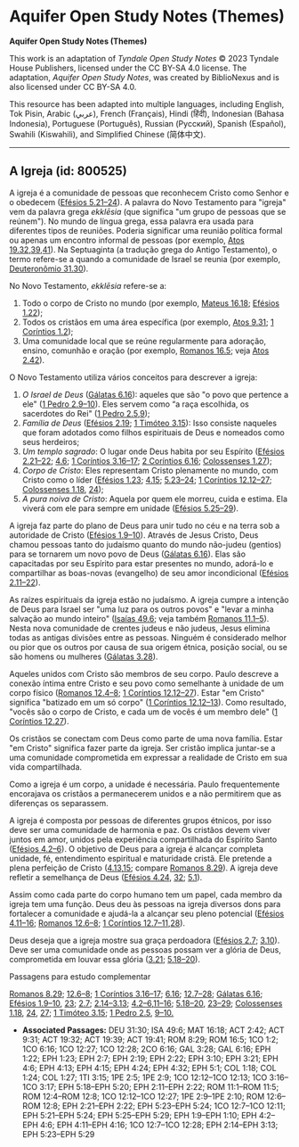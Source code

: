 # Aquifer Open Study Notes (Themes)

**Aquifer Open Study Notes (Themes)**

This work is an adaptation of *Tyndale Open Study Notes* © 2023 Tyndale House Publishers, licensed under the CC BY\-SA 4\.0 license. The adaptation, *Aquifer Open Study Notes*, was created by BiblioNexus and is also licensed under CC BY\-SA 4\.0\.

This resource has been adapted into multiple languages, including English, Tok Pisin, Arabic (عربي), French (Français), Hindi (हिंदी), Indonesian (Bahasa Indonesia), Portuguese (Português), Russian (Русский), Spanish (Español), Swahili (Kiswahili), and Simplified Chinese (简体中文).



--------------------------------

## A Igreja (id: 800525)

A igreja é a comunidade de pessoas que reconhecem Cristo como Senhor e o obedecem ([Efésios 5\.21–24](https://ref.ly/Eph5:21-Eph5:24)). A palavra do Novo Testamento para "igreja" vem da palavra grega *ekklēsia* (que significa "um grupo de pessoas que se reúnem"). No mundo de língua grega, essa palavra era usada para diferentes tipos de reuniões. Poderia significar uma reunião política formal ou apenas um encontro informal de pessoas (por exemplo, [Atos 19\.32](https://ref.ly/Acts19:32),[39](https://ref.ly/Acts19:39),[41](https://ref.ly/Acts19:41)). Na Septuaginta (a tradução grega do Antigo Testamento), o termo refere\-se a quando a comunidade de Israel se reunia (por exemplo, [Deuteronômio 31\.30](https://ref.ly/Deut31:30)).

No Novo Testamento, *ekklēsia* refere\-se a:

1. Todo o corpo de Cristo no mundo (por exemplo, [Mateus 16\.18](https://ref.ly/Matt16:18); [Efésios 1\.22](https://ref.ly/Eph1:22));
2. Todos os cristãos em uma área específica (por exemplo, [Atos 9\.31](https://ref.ly/Acts9:31); [1 Coríntios 1\.2](https://ref.ly/1Cor1:2));
3. Uma comunidade local que se reúne regularmente para adoração, ensino, comunhão e oração (por exemplo, [Romanos 16\.5](https://ref.ly/Rom16:5); veja [Atos 2\.42](https://ref.ly/Acts2:42)).

O Novo Testamento utiliza vários conceitos para descrever a igreja:

1. *O Israel de Deus* ([Gálatas 6\.16](https://ref.ly/Gal6:16)): aqueles que são "o povo que pertence a ele" ([1 Pedro 2\.9–10](https://ref.ly/1Pet2:9-1Pet2:10)). Eles servem como “a raça escolhida, os sacerdotes do Rei" ([1 Pedro 2\.5](https://ref.ly/1Pet2:5),[9](https://ref.ly/1Pet2:9));
2. *Família de Deus* ([Efésios 2\.19](https://ref.ly/Eph2:19); [1 Timóteo 3\.15](https://ref.ly/1Tim3:15)): Isso consiste naqueles que foram adotados como filhos espirituais de Deus e nomeados como seus herdeiros;
3. *Um templo sagrado*: O lugar onde Deus habita por seu Espírito ([Efésios 2\.21–22](https://ref.ly/Eph2:21-Eph2:22); [4\.6](https://ref.ly/Eph4:6); [1 Coríntios 3\.16–17](https://ref.ly/1Cor3:16-1Cor3:17); [2 Coríntios 6\.16](https://ref.ly/2Cor6:16); [Colossenses 1\.27](https://ref.ly/Col1:27));
4. *Corpo de Cristo*: Eles representam Cristo plenamente no mundo, com Cristo como o líder ([Efésios 1\.23](https://ref.ly/Eph1:23); [4\.15](https://ref.ly/Eph4:15); [5\.23–24](https://ref.ly/Eph5:23-Eph5:24); [1 Coríntios 12\.12–27](https://ref.ly/1Cor12:12-1Cor12:27); [Colossenses 1\.18](https://ref.ly/Col1:18), [24](https://ref.ly/Col1:24));
5. *A pura noiva de Cristo*: Aquela por quem ele morreu, cuida e estima. Ela viverá com ele para sempre em unidade ([Efésios 5\.25–29](https://ref.ly/Eph5:25-Eph5:29)).

A igreja faz parte do plano de Deus para unir tudo no céu e na terra sob a autoridade de Cristo ([Efésios 1\.9–10](https://ref.ly/Eph1:9-Eph1:10)). Através de Jesus Cristo, Deus chamou pessoas tanto do judaísmo quanto do mundo não\-judeu (gentios) para se tornarem um novo povo de Deus ([Gálatas 6\.16](https://ref.ly/Gal6:16)). Elas são capacitadas por seu Espírito para estar presentes no mundo, adorá\-lo e compartilhar as boas\-novas (evangelho) de seu amor incondicional ([Efésios 2\.11–22](https://ref.ly/Eph2:11-Eph2:22)).

As raízes espirituais da igreja estão no judaísmo. A igreja cumpre a intenção de Deus para Israel ser "uma luz para os outros povos" e "levar a minha salvação ao mundo inteiro" ([Isaías 49\.6](https://ref.ly/Isa49:6); veja também [Romanos 11\.1–5](https://ref.ly/Rom11:1-Rom11:5)). Nesta nova comunidade de crentes judeus e não judeus, Jesus elimina todas as antigas divisões entre as pessoas. Ninguém é considerado melhor ou pior que os outros por causa de sua origem étnica, posição social, ou se são homens ou mulheres ([Gálatas 3\.28](https://ref.ly/Gal3:28)).

Aqueles unidos com Cristo são membros de seu corpo. Paulo descreve a conexão íntima entre Cristo e seu povo como semelhante à unidade de um corpo físico ([Romanos 12\.4–8](https://ref.ly/Rom12:4-Rom12:8); [1 Coríntios 12\.12–27](https://ref.ly/1Cor12:12-1Cor12:27)). Estar "em Cristo" significa "batizado em um só corpo" ([1 Coríntios 12\.12–13](https://ref.ly/1Cor12:12-1Cor12:13)). Como resultado, "vocês são o corpo de Cristo, e cada um de vocês é um membro dele" ([1 Coríntios 12\.27](https://ref.ly/1Cor12:27)).

Os cristãos se conectam com Deus como parte de uma nova família. Estar "em Cristo" significa fazer parte da igreja. Ser cristão implica juntar\-se a uma comunidade comprometida em expressar a realidade de Cristo em sua vida compartilhada.

Como a igreja é um corpo, a unidade é necessária. Paulo frequentemente encorajava os cristãos a permanecerem unidos e a não permitirem que as diferenças os separassem.

A igreja é composta por pessoas de diferentes grupos étnicos, por isso deve ser uma comunidade de harmonia e paz. Os cristãos devem viver juntos em amor, unidos pela experiência compartilhada do Espírito Santo ([Efésios 4\.2–6](https://ref.ly/Eph4:2-Eph4:6)). O objetivo de Deus para a igreja é alcançar completa unidade, fé, entendimento espiritual e maturidade cristã. Ele pretende a plena perfeição de Cristo ([4\.13](https://ref.ly/Eph4:13),[15](https://ref.ly/Eph4:15); compare [Romanos 8\.29](https://ref.ly/Rom8:29)). A igreja deve refletir a semelhança de Deus ([Efésios 4\.24](https://ref.ly/Eph4:24), [32](https://ref.ly/Eph4:32); [5\.1](https://ref.ly/Eph5:1)).

Assim como cada parte do corpo humano tem um papel, cada membro da igreja tem uma função. Deus deu às pessoas na igreja diversos dons para fortalecer a comunidade e ajudá\-la a alcançar seu pleno potencial ([Efésios 4\.11–16](https://ref.ly/Eph4:11-Eph4:16); [Romanos 12\.6–8](https://ref.ly/Rom12:6-Rom12:8); [1 Coríntios 12\.7–11](https://ref.ly/1Cor12:7-1Cor12:11),[28](https://ref.ly/1Cor12:28)).

Deus deseja que a igreja mostre sua graça perdoadora ([Efésios 2\.7](https://ref.ly/Eph2:7); [3\.10](https://ref.ly/Eph3:10)). Deve ser uma comunidade onde as pessoas possam ver a glória de Deus, comprometida em louvar essa glória ([3\.21](https://ref.ly/Eph3:21); [5\.18–20](https://ref.ly/Eph5:18-Eph5:20)).

Passagens para estudo complementar

[Romanos 8\.29](https://ref.ly/Rom8:29); [12\.6–8](https://ref.ly/Rom12:6-Rom12:8); [1 Coríntios 3\.16–17](https://ref.ly/1Cor3:16-1Cor3:17); [6\.16](https://ref.ly/1Cor6:16); [12\.7–28](https://ref.ly/1Cor12:7-1Cor12:28); [Gálatas 6\.16](https://ref.ly/Gal6:16); [Efésios 1\.9–10](https://ref.ly/Eph1:9-Eph1:10), [23](https://ref.ly/Eph1:23); [2\.7](https://ref.ly/Eph2:7); [2\.14–3\.13](https://ref.ly/Eph2:14-Eph3:13); [4\.2–6](https://ref.ly/Eph4:2-Eph4:6),[11–16](https://ref.ly/Eph4:11-Eph4:16); [5\.18–20](https://ref.ly/Eph5:18-Eph5:20), [23–29](https://ref.ly/Eph5:23-Eph5:29); [Colossenses 1\.18](https://ref.ly/Col1:18), [24](https://ref.ly/Col1:24), [27](https://ref.ly/Col1:27); [1 Timóteo 3\.15](https://ref.ly/1Tim3:15); [1 Pedro 2\.5](https://ref.ly/1Pet2:5), [9–10\.](https://ref.ly/1Pet2:9-1Pet2:10)

* **Associated Passages:** DEU 31:30; ISA 49:6; MAT 16:18; ACT 2:42; ACT 9:31; ACT 19:32; ACT 19:39; ACT 19:41; ROM 8:29; ROM 16:5; 1CO 1:2; 1CO 6:16; 1CO 12:27; 1CO 12:28; 2CO 6:16; GAL 3:28; GAL 6:16; EPH 1:22; EPH 1:23; EPH 2:7; EPH 2:19; EPH 2:22; EPH 3:10; EPH 3:21; EPH 4:6; EPH 4:13; EPH 4:15; EPH 4:24; EPH 4:32; EPH 5:1; COL 1:18; COL 1:24; COL 1:27; 1TI 3:15; 1PE 2:5; 1PE 2:9; 1CO 12:12–1CO 12:13; 1CO 3:16–1CO 3:17; EPH 5:18–EPH 5:20; EPH 2:11–EPH 2:22; ROM 11:1–ROM 11:5; ROM 12:4–ROM 12:8; 1CO 12:12–1CO 12:27; 1PE 2:9–1PE 2:10; ROM 12:6–ROM 12:8; EPH 2:21–EPH 2:22; EPH 5:23–EPH 5:24; 1CO 12:7–1CO 12:11; EPH 5:21–EPH 5:24; EPH 5:25–EPH 5:29; EPH 1:9–EPH 1:10; EPH 4:2–EPH 4:6; EPH 4:11–EPH 4:16; 1CO 12:7–1CO 12:28; EPH 2:14–EPH 3:13; EPH 5:23–EPH 5:29


